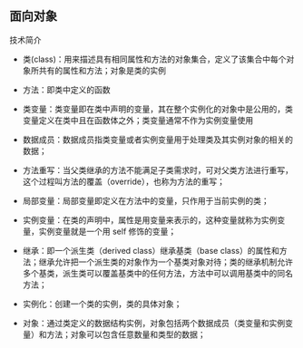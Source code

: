 ## 面向对象

技术简介

- 类(class)：用来描述具有相同属性和方法的对象集合，定义了该集合中每个对象所共有的属性和方法；对象是类的实例
- 方法：即类中定义的函数
- 类变量：类变量即在类中声明的变量，其在整个实例化的对象中是公用的，类变量定义在类中且在函数体之外；类变量通常不作为实例变量使用
- 数据成员：数据成员指类变量或者实例变量用于处理类及其实例对象的相关的数据；
- 方法重写：当父类继承的方法不能满足子类需求时，可对父类方法进行重写，这个过程叫方法的覆盖（override），也称为方法的重写；
- 局部变量：局部变量即定义在方法中的变量，只作用于当前实例的类；

- 实例变量：在类的声明中，属性是用变量来表示的，这种变量就称为实例变量，实例变量就是一个用 self 修饰的变量；

- 继承：即一个派生类（derived class）继承基类（base class）的属性和方法；继承允许把一个派生类的对象作为一个基类对象对待；类的继承机制允许多个基类，派生类可以覆盖基类中的任何方法，方法中可以调用基类中的同名方法；

- 实例化：创建一个类的实例，类的具体对象；

- 对象：通过类定义的数据结构实例，对象包括两个数据成员（类变量和实例变量）和方法；对象可以包含任意数量和类型的数据；
